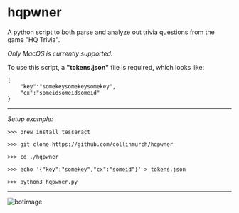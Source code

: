 # hqpwner

A python script to both parse and analyze out trivia questions from the game "HQ Trivia".

*Only MacOS is currently supported.*

To use this script, a **"tokens.json"** file is required, which looks like:
```
{
    "key":"somekeysomekeysomekey",
    "cx":"someidsomeidsomeid"
}
```

---
*Setup example:*

```
>>> brew install tesseract

>>> git clone https://github.com/collinmurch/hqpwner

>>> cd ./hqpwner

>>> echo '{"key":"somekey","cx":"someid"}' > tokens.json

>>> python3 hqpwner.py
```
---
![botimage](https://i.imgur.com/Ty0RZH4.png)